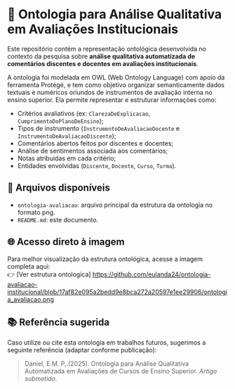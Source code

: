 
# 📘 Ontologia para Análise Qualitativa em Avaliações Institucionais

Este repositório contém a representação ontológica desenvolvida no contexto da pesquisa sobre **análise qualitativa automatizada de comentários discentes e docentes em avaliações institucionais**.

A ontologia foi modelada em OWL (Web Ontology Language) com apoio da ferramenta Protégé, e tem como objetivo organizar semanticamente dados textuais e numéricos oriundos de instrumentos de avaliação interna no ensino superior. Ela permite representar e estruturar informações como:

- Critérios avaliativos (ex: `ClarezaDeExplicacao`, `CumprimentoDoPlanoDeEnsino`);
- Tipos de instrumento (`InstrumentoDeAvaliacaoDocente` e `InstrumentoDeAvaliacaoDiscente`);
- Comentários abertos feitos por discentes e docentes;
- Análise de sentimentos associada aos comentários;
- Notas atribuídas em cada critério;
- Entidades envolvidas (`Discente`, `Docente`, `Curso`, `Turma`).

## 📂 Arquivos disponíveis

- `ontologia-avaliacao`: arquivo principal da estrutura da ontologia no formato png.
- `README.md`: este documento.

## 🌐 Acesso direto à imagem

Para melhor visualização da estrutura ontológica, acesse a imagem completa aqui:  
👉 [Ver estrutura ontologica] https://github.com/eulanda24/ontologia-avaliacao-institucional/blob/17af82e095a2bedd9e8bca272a20597e1ee29906/ontologia_avaliacao.png

## 📚 Referência sugerida

Caso utilize ou cite esta ontologia em trabalhos futuros, sugerimos a seguinte referência (adaptar conforme publicação):

> Daniel, E.M. P,.(2025). Ontologia para Análise Qualitativa Automatizada em Avaliações de Cursos de Ensino Superior. *Artigo submetido*.
